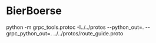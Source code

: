 # BierBoerse

python -m grpc_tools.protoc -I../../protos --python_out=. --grpc_python_out=. ../../protos/route_guide.proto